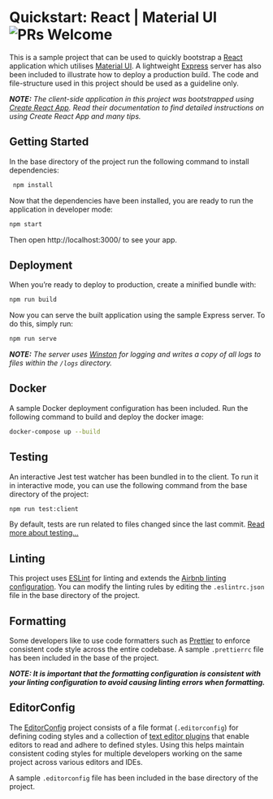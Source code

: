 # Quickstart: React | Material UI ![PRs Welcome](https://img.shields.io/badge/PRs-welcome-green.svg?style=flat-square)

This is a sample project that can be used to quickly bootstrap a [React](https://reactjs.org) application which utilises [Material UI](https://material-ui.com/). A lightweight [Express](https://expressjs.com/) server has also been included to illustrate how to deploy a production build. The code and file-structure used in this project should be used as a guideline only.

_**NOTE:** The client-side application in this project was bootstrapped using [Create React App](https://create-react-app.dev/). Read their documentation to find detailed instructions on using Create React App and many tips._

## Getting Started

In the base directory of the project run the following command to install dependencies:

```sh
 npm install
```

Now that the dependencies have been installed, you are ready to run the application in developer mode:

```sh
npm start
```

Then open http://localhost:3000/ to see your app.

## Deployment

When you’re ready to deploy to production, create a minified bundle with:

```sh
npm run build
```

Now you can serve the built application using the sample Express server. To do this, simply run:

```sh
npm run serve
```

_**NOTE:** The server uses [Winston](https://github.com/winstonjs/winston) for logging and writes a copy of all logs to files within the `/logs` directory._

## Docker

A sample Docker deployment configuration has been included. Run the following command to build and deploy the docker image:

```sh
docker-compose up --build
```

## Testing

An interactive Jest test watcher has been bundled in to the client. To run it in interactive mode, you can use the following command from the base directory of the project:

```sh
npm run test:client
```

By default, tests are run related to files changed since the last commit. [Read more about testing...](https://create-react-app.dev/docs/running-tests/)

## Linting

This project uses [ESLint](https://eslint.org/) for linting and extends the [Airbnb linting configuration](https://github.com/airbnb/javascript). You can modify the linting rules by editing the `.eslintrc.json` file in the base directory of the project.

## Formatting

Some developers like to use code formatters such as [Prettier](https://prettier.io/) to enforce consistent code style across the entire codebase. A sample `.prettierrc` file has been included in the base of the project.

_**NOTE: It is important that the formatting configuration is consistent with your linting configuration to avoid causing linting errors when formatting.**_

## EditorConfig

The [EditorConfig](https://editorconfig.org/) project consists of a file format (`.editorconfig`) for defining coding styles and a collection of [text editor plugins](https://editorconfig.org/#download) that enable editors to read and adhere to defined styles. Using this helps maintain consistent coding styles for multiple developers working on the same project across various editors and IDEs.

A sample `.editorconfig` file has been included in the base directory of the project.
